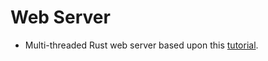 # Web Server
* Multi-threaded Rust web server based upon this [tutorial](https://doc.rust-lang.org/stable/book/ch20-00-final-project-a-web-server.html).
